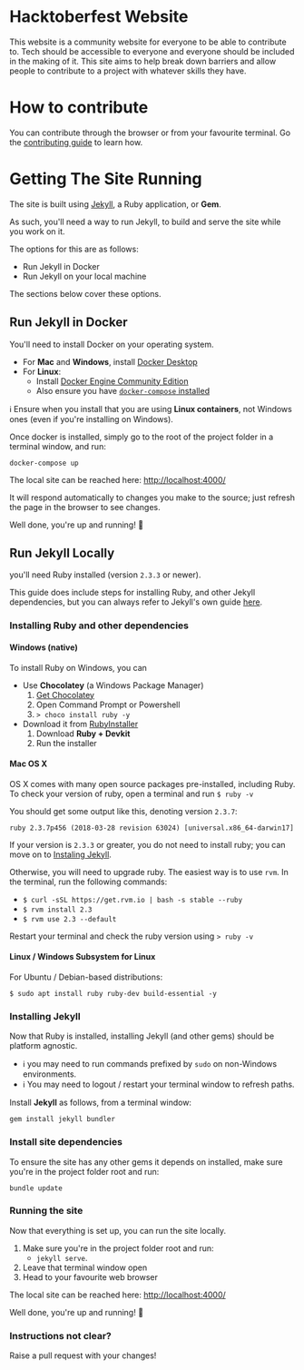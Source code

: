 # Hacktoberfest Website

This website is a community website for everyone to be able to contribute to. Tech should be accessible to everyone and everyone should be included in the making of it. This site aims to help break down barriers and allow people to contribute to a project with whatever skills they have.

# How to contribute

You can contribute through the browser or from your favourite terminal. Go the [contributing guide](/contributing.md) to learn how.

# Getting The Site Running

The site is built using [Jekyll](https://jekyllrb.com), a Ruby application, or **Gem**.

As such, you'll need a way to run Jekyll, to build and serve the site while you work on it.

The options for this are as follows:

- Run Jekyll in Docker
- Run Jekyll on your local machine

The sections below cover these options.

## Run Jekyll in Docker

You'll need to install Docker on your operating system.

- For **Mac** and **Windows**, install [Docker Desktop](https://www.docker.com/products/docker-desktop)
- For **Linux**:
    - Install [Docker Engine Community Edition](https://store.docker.com/search?type=edition&offering=community)
    - Also ensure you have [`docker-compose` installed](https://docs.docker.com/compose/install/)

:information_source: Ensure when you install that you are using **Linux containers**, not Windows ones (even if you're installing on Windows).

Once docker is installed, simply go to the root of the project folder in a terminal window, and run:

`docker-compose up`

The local site can be reached here: [http://localhost:4000/](http://localhost:4000/)

It will respond automatically to changes you make to the source; just refresh the page in the browser to see changes.

Well done, you're up and running! :tada:

## Run Jekyll Locally

you'll need Ruby installed (version `2.3.3` or newer).

This guide does include steps for installing Ruby, and other Jekyll dependencies, but you can always refer to Jekyll's own guide [here](https://jekyllrb.com/docs/installation/).

### Installing Ruby and other dependencies

#### Windows (native)

To install Ruby on Windows, you can

- Use **Chocolatey** (a Windows Package Manager)
    1. [Get Chocolatey](https://chocolatey.org)
    1. Open Command Prompt or Powershell
    1. `> choco install ruby -y`
- Download it from [RubyInstaller](https://rubyinstaller.org)
    1. Download **Ruby + Devkit**
    1. Run the installer

#### Mac OS X

OS X comes with many open source packages pre-installed, including Ruby. To check your version of ruby, open a terminal and run `$ ruby -v`

You should get some output like this, denoting version `2.3.7`:
```
ruby 2.3.7p456 (2018-03-28 revision 63024) [universal.x86_64-darwin17]
```

If your version is `2.3.3` or greater, you do not need to install ruby; you can move on to [Instaling Jekyll](#installing-jekyll).

Otherwise, you will need to upgrade ruby. The easiest way is to use `rvm`. In the terminal, run the following commands:
- `$ curl -sSL https://get.rvm.io | bash -s stable --ruby`
- `$ rvm install 2.3`
- `$ rvm use 2.3 --default`

Restart your terminal and check the ruby version using `> ruby -v`

#### Linux / Windows Subsystem for Linux

For Ubuntu / Debian-based distributions:

`$ sudo apt install ruby ruby-dev build-essential -y`

### Installing Jekyll

Now that Ruby is installed, installing Jekyll (and other gems) should be platform agnostic.

- :information_source: you may need to run commands prefixed by `sudo` on non-Windows environments.
- :information_source: You may need to logout / restart your terminal window to refresh paths.

Install **Jekyll** as follows, from a terminal window:

`gem install jekyll bundler`

### Install site dependencies

To ensure the site has any other gems it depends on installed, make sure you're in the project folder root and run:

`bundle update`

### Running the site

Now that everything is set up, you can run the site locally.

1. Make sure you're in the project folder root and run:
    - `jekyll serve`.
1. Leave that terminal window open
1. Head to your favourite web browser

The local site can be reached here: [http://localhost:4000/](http://localhost:4000/)

Well done, you're up and running! :tada:

### Instructions not clear?

Raise a pull request with your changes!